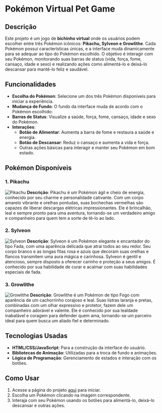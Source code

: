 # Pokémon Virtual Pet Game
 
## Descrição
Este projeto é um jogo de **bichinho virtual** onde os usuários podem escolher entre três Pokémon icônicos: **Pikachu, Sylveon e Growlithe**. Cada Pokémon possui características únicas, e a interface muda dinamicamente para se adequar ao tipo do Pokémon escolhido. O objetivo é interagir com seu Pokémon, monitorando suas barras de status (vida, força, fome, cansaço, idade e sexo) e realizando ações como alimentá-lo e deixá-lo descansar para mantê-lo feliz e saudável.
 
## Funcionalidades
- **Escolha do Pokémon**: Selecione um dos três Pokémon disponíveis para iniciar a experiência.
- **Mudança de Fundo**: O fundo da interface muda de acordo com o Pokémon escolhido:
- **Barras de Status**: Visualize a saúde, força, fome, cansaço, idade e sexo do Pokémon.
- **Interações**:
  - **Botão de Alimentar**: Aumenta a barra de fome e restaura a saúde e energia.
  - **Botão de Descansar**: Reduz o cansaço e aumenta a vida e força.
  - Outras ações básicas para interagir e manter seu Pokémon em bom estado.
 
## Pokémon Disponíveis
### 1. Pikachu
![Pikachu](https://64.media.tumblr.com/749983c52e7ed9c7e855a392f54941bc/tumblr_olpk16B1241w532cto1_500.gif)
**Descrição**: Pikachu é um Pokémon ágil e cheio de energia, conhecido por seu charme e personalidade cativante. Com um corpo amarelo vibrante e orelhas pontudas, suas bochechas vermelhas são capazes de liberar descargas elétricas impressionantes. Ele é brincalhão, leal e sempre pronto para uma aventura, tornando-se um verdadeiro amigo e companheiro para quem tem a sorte de tê-lo ao lado.
 
### 2. Sylveon
![Sylveon](https://i.pinimg.com/originals/87/eb/f7/87ebf774eca20c3a0fa81bfb37823825.gif)
**Descrição**: Sylveon é um Pokémon elegante e encantador do tipo Fada, com uma aparência delicada que atrai todos ao seu redor. Seu corpo branco e as longas fitas rosa e azuis que decoram suas orelhas e flancos transmitem uma aura mágica e carinhosa. Sylveon é gentil e atencioso, sempre disposto a oferecer carinho e proteção a seus amigos. É conhecido por sua habilidade de curar e acalmar com suas habilidades especiais de fada.
 
### 3. Growlithe
![Growlithe](https://64.media.tumblr.com/9ea917dd47a9fd2ad0a3638179d6cfc6/tumblr_mkuqqsTeWn1r67h3uo1_500.gif)
**Descrição**: Growlithe é um Pokémon de tipo Fogo com aparência de um cachorrinho corajoso e leal. Suas listras laranja e pretas, combinadas com um olhar expressivo e protetor, fazem dele um companheiro adorável e valente. Ele é conhecido por sua lealdade inabalável e coragem para defender quem ama, tornando-se um parceiro ideal para quem busca um aliado fiel e determinado.
 
## Tecnologias Usadas
- **HTML/CSS/JavaScript**: Para a construção da interface do usuário.
- **Bibliotecas de Animação**: Utilizadas para a troca de fundo e animações.
- **Lógica de Programação**: Gerenciamento de estados e interação com os botões.
 
## Como Usar
1. Acesse a página do projeto [aqui](https://lysciprianno.github.io/MascoteVirtual/) para iniciar.
2. Escolha um Pokémon clicando na imagem correspondente.
3. Interaja com seu Pokémon usando os botões para alimentá-lo, deixá-lo descansar e outras ações.
 

